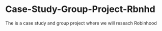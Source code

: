 # Case-Study-Group-Project-Rbnhd
The is a case study and group project where we will reseach Robinhood
